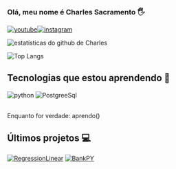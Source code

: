 
### Olá, meu nome é Charles Sacramento 🖐

[![youtube](https://img.shields.io/badge/YouTube-FF0000?style=for-the-badge&logo=youtube&logoColor=white)](https://www.youtube.com/@gches.developer)[![instagram](https://img.shields.io/badge/Instagram-E4405F?style=for-the-badge&logo=instagram&logoColor=white)](https://www.instagram.com/charles.drop/)

![estatísticas do github de Charles](https://github-readme-stats.vercel.app/api?username=GchesDev&show_icons=true&theme=radical&locale=pt-br)

![Top Langs](https://github-readme-stats.vercel.app/api/top-langs/?username=GchesDev&layout=compact)

## Tecnologias que estou aprendendo 🚀

<div style="display: inline_block">
  <img align="center" alt="python" src="https://img.shields.io/badge/Python-3776AB?style=for-the-badge&logo=python&logoColor=white" />
  <img align="center" alt="PostgreeSql" src="https://img.shields.io/badge/PostgreSQL-316192?style=for-the-badge&logo=postgresql&logoColor=white" />
  
</div><br/>


Enquanto for verdade: aprendo()

## Últimos projetos 💻

[![RegressionLinear](https://img.shields.io/badge/Regressão-Linear-purple)](https://github.com/GchesDev/RegressionLinear)
[![BankPY](https://img.shields.io/badge/BankPY-purple)](https://github.com/gchesdev/bankpy)
